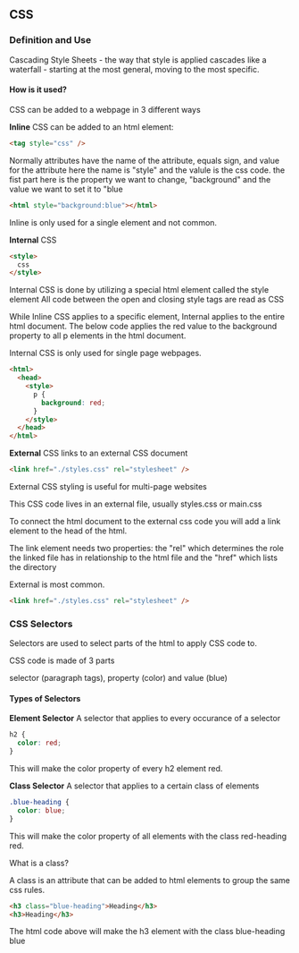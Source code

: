 ## CSS

### Definition and Use

Cascading Style Sheets - the way that style is applied cascades like a waterfall - starting at the most general, moving to the most specific.

#### How is it used?

CSS can be added to a webpage in 3 different ways

**Inline** CSS can be added to an html element:

```html
<tag style="css" />
```

Normally attributes have the name of the attribute, equals sign, and value for the attribute
here the name is "style" and the valule is the css code.
the fist part here is the property we want to change, "background" and the value we want to set it to "blue

```html
<html style="background:blue"></html>
```

Inline is only used for a single element and not common.

**Internal** CSS

```html
<style>
  css
</style>
```

Internal CSS is done by utilizing a special html element called the style element
All code between the open and closing style tags are read as CSS

While Inline CSS applies to a specific element, Internal applies to the entire html document. The below code applies the red value to the background property to all p elements in the html document.

Internal CSS is only used for single page webpages.

```html
<html>
  <head>
    <style>
      p {
        background: red;
      }
    </style>
  </head>
</html>
```

**External** CSS links to an external CSS document

```html
<link href="./styles.css" rel="stylesheet" />
```

External CSS styling is useful for multi-page websites

This CSS code lives in an external file, usually styles.css or main.css

To connect the html document to the external css code you will add a link element to the head of the html.

The link element needs two properties: the "rel" which determines the role the linked file has in relationship to the html file and the "href" which lists the directory

External is most common.

```html
<link href="./styles.css" rel="stylesheet" />
```

### CSS Selectors

Selectors are used to select parts of the html to apply CSS code to.

CSS code is made of 3 parts

selector (paragraph tags), property (color) and value (blue)

#### Types of Selectors

**Element Selector** A selector that applies to every occurance of a selector

```css
h2 {
  color: red;
}
```

This will make the color property of every h2 element red.

**Class Selector** A selector that applies to a certain class of elements

```css
.blue-heading {
  color: blue;
}
```

This will make the color property of all elements with the class red-heading red.

What is a class?

A class is an attribute that can be added to html elements to group the same css rules.

```html
<h3 class="blue-heading">Heading</h3>
<h3>Heading</h3>
```

The html code above will make the h3 element with the class blue-heading blue
